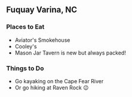 ## Fuquay Varina, NC

### Places to Eat

- Aviator's Smokehouse
- Cooley's
- Mason Jar Tavern is new but always packed!

### Things to Do

- Go kayaking on the Cape Fear River
- Or go hiking at Raven Rock :wink:
